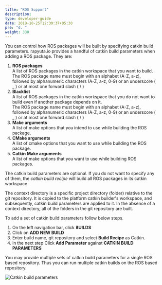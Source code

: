 ```yaml
---
title: "ROS Support"
description:
type: developer-guide
date: 2019-10-25T12:39:37+05:30
pre: "d. "
weight: 330
---
```

You can control how ROS packages will be built by specifying catkin
build parameters. rapyuta.io provides a handful of catkin build
parameters when adding a ROS package. They are:

1. **ROS packages**    
A list of ROS packages in the catkin workspace that you want to build.    
The ROS package name must begin with an alphabet (A-Z, a-z), followed by alphanumeric
characters (A-Z, a-z, 0-9) or an underscore ( _ ) or at most one forward slash ( / )
2. **Blacklist**     
A list of ROS packages in the catkin workspace that you do not want to build even
if another package depends on it.    
The ROS package name must begin with an alphabet (A-Z, a-z), followed by alphanumeric
characters (A-Z, a-z, 0-9) or an underscore ( _ ) or at most one forward slash ( / )
3. **Make arguments**    
A list of make options that you intend to use while building the ROS package.
4. **CMake arguments**    
A list of cmake options that you want to use while building the ROS package.
5. **Catkin Make arguments**    
A list of make options that you want to use while building ROS packages.

The catkin build parameters are optional. If you do not want to specify any of them, the _catkin build recipe_ will build all ROS packages in its catkin workspace.


The context directory is a specific project directory (folder) relative to the
git repository. It is copied to the platform catkin builder's workspace, and
subsequently, catkin build parameters are applied to it. In the absence of a
context directory, all of the folders in the git repository are built.


To add a set of catkin build parameters follow below steps.

1. On the left navigation bar, click **BUILDS**
2. Click on **ADD NEW BUILD**
3. Enter build name, git repository and select **Build Recipe** as Catkin. 
4. In the next step Click **Add Parameter** against **CATKIN BUILD PARAMETERS** 

You may provide multiple sets of catkin build parameters for a single ROS based repository. Thus you can run multiple catkin builds on the ROS based repository.

![Catkin build parameters](/images/core-concepts/packages/multiple-sets-catkin-build-params.png?classes=border,shadow&width=50pc)